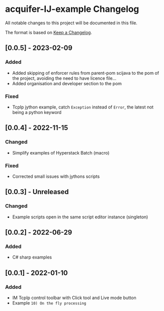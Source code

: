 # acquifer-IJ-example Changelog
All notable changes to this project will be documented in this file.

The format is based on [Keep a Changelog](https://keepachangelog.com/en/1.0.0/).

## [0.0.5] - 2023-02-09

### Added
- Added skipping of enforcer rules from parent-pom scijava to the pom of the project, avoiding the need to have licence file...
- Added organisation and developer section to the pom

### Fixed
- TcpIp jython example, catch `Exception` instead of `Error`, the latest not being a python keyword 

## [0.0.4] - 2022-11-15

### Changed
- Simplify examples of Hyperstack Batch (macro)

### Fixed
- Corrected small issues with jythons scripts

## [0.0.3] - Unreleased

### Changed
- Example scripts open in the same script editor instance (singleton)

## [0.0.2] - 2022-06-29

### Added
- C# sharp examples

## [0.0.1] - 2022-01-10

### Added
- IM TcpIp control toolbar with Click tool and Live mode button
- Example `10) On the fly processing`